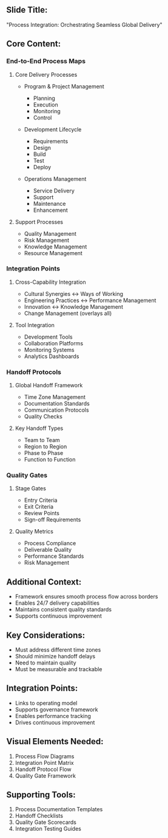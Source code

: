 ## Slide Title:
"Process Integration: Orchestrating Seamless Global Delivery"

## Core Content:

### End-to-End Process Maps

1. Core Delivery Processes
   - Program & Project Management
     * Planning
     * Execution
     * Monitoring
     * Control
   
   - Development Lifecycle
     * Requirements
     * Design
     * Build
     * Test
     * Deploy
   
   - Operations Management
     * Service Delivery
     * Support
     * Maintenance
     * Enhancement

2. Support Processes
   - Quality Management
   - Risk Management
   - Knowledge Management
   - Resource Management

### Integration Points

1. Cross-Capability Integration
   - Cultural Synergies ↔ Ways of Working
   - Engineering Practices ↔ Performance Management
   - Innovation ↔ Knowledge Management
   - Change Management (overlays all)

2. Tool Integration
   - Development Tools
   - Collaboration Platforms
   - Monitoring Systems
   - Analytics Dashboards

### Handoff Protocols

1. Global Handoff Framework
   - Time Zone Management
   - Documentation Standards
   - Communication Protocols
   - Quality Checks

2. Key Handoff Types
   - Team to Team
   - Region to Region
   - Phase to Phase
   - Function to Function

### Quality Gates

1. Stage Gates
   - Entry Criteria
   - Exit Criteria
   - Review Points
   - Sign-off Requirements

2. Quality Metrics
   - Process Compliance
   - Deliverable Quality
   - Performance Standards
   - Risk Management

## Additional Context:
- Framework ensures smooth process flow across borders
- Enables 24/7 delivery capabilities
- Maintains consistent quality standards
- Supports continuous improvement

## Key Considerations:
- Must address different time zones
- Should minimize handoff delays
- Need to maintain quality
- Must be measurable and trackable

## Integration Points:
- Links to operating model
- Supports governance framework
- Enables performance tracking
- Drives continuous improvement

## Visual Elements Needed:
1. Process Flow Diagrams
2. Integration Point Matrix
3. Handoff Protocol Flow
4. Quality Gate Framework

## Supporting Tools:
1. Process Documentation Templates
2. Handoff Checklists
3. Quality Gate Scorecards
4. Integration Testing Guides

